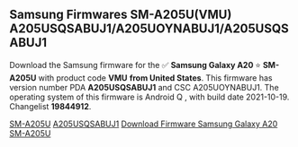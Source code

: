 <h2>Samsung Firmwares SM-A205U(VMU) A205USQSABUJ1/A205UOYNABUJ1/A205USQSABUJ1</h2>
Download the Samsung firmware for the ✅ <strong>Samsung Galaxy A20 </strong> ⭐ <strong>SM-A205U</strong> with product code <strong>VMU</strong> <strong> from United States</strong>. This firmware has version number PDA <strong>A205USQSABUJ1</strong> and CSC A205UOYNABUJ1. The operating system of this firmware is Android Q , with build date 2021-10-19. Changelist <strong>19844912</strong>.


[SM-A205U](https://samfirm.shop/samsung/model/SM-A205U)
[A205USQSABUJ1](https://samfirm.shop/samsung/pda/A205USQSABUJ1)
[Download Firmware Samsung Galaxy A20 SM-A205U](https://samfirm.shop/samsung/firmware/466288)
